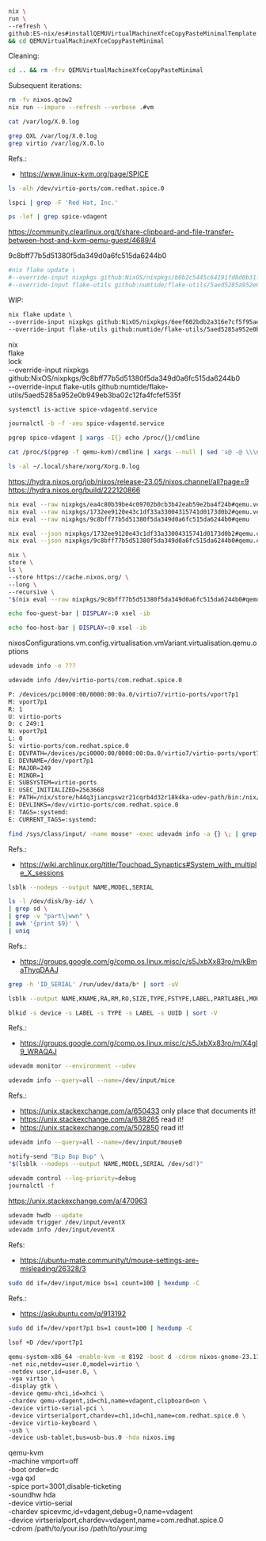 


```bash
nix \
run \
--refresh \
github:ES-nix/es#installQEMUVirtualMachineXfceCopyPasteMinimalTemplate \
&& cd QEMUVirtualMachineXfceCopyPasteMinimal
```


Cleaning:
```bash
cd .. && rm -frv QEMUVirtualMachineXfceCopyPasteMinimal
```

Subsequent iterations:
```bash
rm -fv nixos.qcow2
nix run --impure --refresh --verbose .#vm
```


```bash
cat /var/log/X.0.log

grep QXL /var/log/X.0.log
grep virtio /var/log/X.0.lo
```
Refs.:
- https://www.linux-kvm.org/page/SPICE



```bash
ls -alh /dev/virtio-ports/com.redhat.spice.0
```


```bash
lspci | grep -F 'Red Hat, Inc.'
```

```bash
ps -lef | grep spice-vdagent
```
https://community.clearlinux.org/t/share-clipboard-and-file-transfer-between-host-and-kvm-qemu-guest/4689/4


9c8bff77b5d51380f5da349d0a6fc515da6244b0

```bash
#nix flake update \
#--override-input nixpkgs github:NixOS/nixpkgs/b0b2c5445c64191fd8d0b31f2b1a34e45a64547d \
#--override-input flake-utils github:numtide/flake-utils/5aed5285a952e0b949eb3ba02c12fa4fcfef535f
```

WIP:
```bash
nix flake update \
--override-input nixpkgs github:NixOS/nixpkgs/6eef602bdb2a316e7cf5f95aeb10b2ff0a97e4a5 \
--override-input flake-utils github:numtide/flake-utils/5aed5285a952e0b949eb3ba02c12fa4fcfef535f
```


nix \
   flake \
   lock \
   --override-input nixpkgs github:NixOS/nixpkgs/9c8bff77b5d51380f5da349d0a6fc515da6244b0 \
   --override-input flake-utils github:numtide/flake-utils/5aed5285a952e0b949eb3ba02c12fa4fcfef535f




```bash
systemctl is-active spice-vdagentd.service
```

```bash
journalctl -b -f -xeu spice-vdagentd.service
```

```bash
pgrep spice-vdagent | xargs -I{} echo /proc/{}/cmdline
```


```bash
cat /proc/$(pgrep -f qemu-kvm)/cmdline | xargs --null | sed 's@ -@ \\\n-@g'
```




```bash
ls -al ~/.local/share/xorg/Xorg.0.log
```



https://hydra.nixos.org/job/nixos/release-23.05/nixos.channel/all?page=9
https://hydra.nixos.org/build/222120866


```bash
nix eval --raw nixpkgs/ea4c80b39be4c09702b0cb3b42eab59e2ba4f24b#qemu.version
nix eval --raw nixpkgs/1732ee9120e43c1df33a33004315741d0173d0b2#qemu.version
nix eval --raw nixpkgs/9c8bff77b5d51380f5da349d0a6fc515da6244b0#qemu

nix eval --json nixpkgs/1732ee9120e43c1df33a33004315741d0173d0b2#qemu.configureFlags
nix eval --json nixpkgs/9c8bff77b5d51380f5da349d0a6fc515da6244b0#qemu.configureFlags
```


```bash
nix \
store \
ls \
--store https://cache.nixos.org/ \
--long \
--recursive \
"$(nix eval --raw nixpkgs/9c8bff77b5d51380f5da349d0a6fc515da6244b0#qemu)"/bin
```

```bash
echo foo-guest-bar | DISPLAY=:0 xsel -ib
```

```bash
echo foo-host-bar | DISPLAY=:0 xsel -ib
```


nixosConfigurations.vm.config.virtualisation.vmVariant.virtualisation.qemu.options

```bash
udevadm info -e ???
```


```bash
udevadm info /dev/virtio-ports/com.redhat.spice.0
```


```bash
P: /devices/pci0000:00/0000:00:0a.0/virtio7/virtio-ports/vport7p1
M: vport7p1
R: 1
U: virtio-ports
D: c 249:1
N: vport7p1
L: 0
S: virtio-ports/com.redhat.spice.0
E: DEVPATH=/devices/pci0000:00/0000:00:0a.0/virtio7/virtio-ports/vport7p1
E: DEVNAME=/dev/vport7p1
E: MAJOR=249
E: MINOR=1
E: SUBSYSTEM=virtio-ports
E: USEC_INITIALIZED=2563668
E: PATH=/nix/store/h44q3jiancpswzr21cqrb4d32r18k4ka-udev-path/bin:/nix/store/h44q3jiancpswzr21cqrb4d32r18k4ka-udev-path/sbin
E: DEVLINKS=/dev/virtio-ports/com.redhat.spice.0
E: TAGS=:systemd:
E: CURRENT_TAGS=:systemd:
```



```bash
find /sys/class/input/ -name mouse* -exec udevadm info -a {} \; | grep 'ATTRS{name}'
```
Refs.:
- https://wiki.archlinux.org/title/Touchpad_Synaptics#System_with_multiple_X_sessions


```bash
lsblk --nodeps --output NAME,MODEL,SERIAL
```


```bash
ls -l /dev/disk/by-id/ \
| grep sd \
| grep -v "part\|wwn" \
| awk '{print $9}' \
| uniq 
```
Refs.:
- https://groups.google.com/g/comp.os.linux.misc/c/s5JxbXx83ro/m/kBmaThyqDAAJ 


```bash
grep -h 'ID_SERIAL' /run/udev/data/b* | sort -uV
```


```bash
lsblk --output NAME,KNAME,RA,RM,RO,SIZE,TYPE,FSTYPE,LABEL,PARTLABEL,MOUNTPOINT,UUID,PARTUUID,WWN,MODEL,ALIGNMENT
```

```bash
blkid -s device -s LABEL -s TYPE -s LABEL -s UUID | sort -V
```
Refs.:
- https://groups.google.com/g/comp.os.linux.misc/c/s5JxbXx83ro/m/X4gl9_WRAQAJ



```bash
udevadm monitor --environment --udev
```


```bash
udevadm info --query=all --name=/dev/input/mice
```
Refs.:
- https://unix.stackexchange.com/a/650433 only place that documents it!
- https://unix.stackexchange.com/a/638265 read it!
- https://unix.stackexchange.com/a/502850 read it!

```bash
udevadm info --query=all --name=/dev/input/mouse0
```


```bash
notify-send "Bip Bop Bup" \
"$(lsblk --nodeps --output NAME,MODEL,SERIAL /dev/sd?)"
```

```bash
udevadm control --log-priority=debug
journalctl -f
```
https://unix.stackexchange.com/a/470963


```bash
udevadm hwdb --update
udevadm trigger /dev/input/eventX
udevadm info /dev/input/eventX
```
Refs:
- https://ubuntu-mate.community/t/mouse-settings-are-misleading/26328/3



```bash
sudo dd if=/dev/input/mice bs=1 count=100 | hexdump -C
```
Refs.:
- https://askubuntu.com/q/913192

```bash
sudo dd if=/dev/vport7p1 bs=1 count=100 | hexdump -C
```


```bash
lsof +D /dev/vport7p1
```


```bash
qemu-system-x86_64 -enable-kvm -m 8192 -boot d -cdrom nixos-gnome-23.11.2596.c1be43e8e837-x86_64-linux.iso -device virtio-rng-pci \
-net nic,netdev=user.0,model=virtio \
-netdev user,id=user.0, \
-vga virtio \
-display gtk \
-device qemu-xhci,id=xhci \
-chardev qemu-vdagent,id=ch1,name=vdagent,clipboard=on \
-device virtio-serial-pci \
-device virtserialport,chardev=ch1,id=ch1,name=com.redhat.spice.0 \
-device virtio-keyboard \
-usb \
-device usb-tablet,bus=usb-bus.0 -hda nixos.img
```


qemu-kvm \
-machine vmport=off \
-boot order=dc \
-vga qxl \
-spice port=3001,disable-ticketing \
-soundhw hda \
-device virtio-serial \
-chardev spicevmc,id=vdagent,debug=0,name=vdagent \
-device virtserialport,chardev=vdagent,name=com.redhat.spice.0 \
-cdrom /path/to/your.iso /path/to/your.img